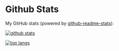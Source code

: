 # Github Stats

My GitHub stats (powered by [github-readme-stats](https://github.com/Azzamubaidillah/github-readme-stats)):

[![github stats](https://github-readme-stats.vercel.app/api?username=Azzamubaidillah&show_icons=true&hide_title=true&hide_border=true)](https://github.com/Azzamubaidillah)

[![top langs](https://github-readme-stats.vercel.app/api/top-langs/?username=Azzamubaidillah&layout=compact&hide_border=true)](https://github.com/Azzamubaidillah)
